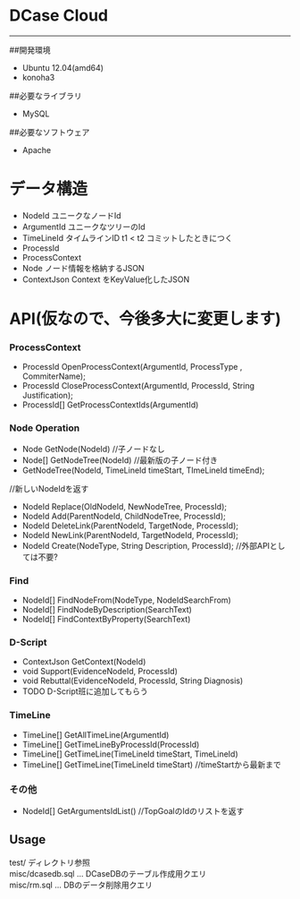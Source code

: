 ﻿# DCase Cloud
---
##開発環境
* Ubuntu 12.04(amd64)
* konoha3

##必要なライブラリ
* MySQL

##必要なソフトウェア
* Apache

データ構造
===============

* NodeId   ユニークなノードId
* ArgumentId ユニークなツリーのId
* TimeLineId タイムラインID   t1 < t2 コミットしたときにつく
* ProcessId
* ProcessContext
* Node ノード情報を格納するJSON
* ContextJson Context をKeyValue化したJSON


API(仮なので、今後多大に変更します)
================

### ProcessContext
* ProcessId OpenProcessContext(ArgumentId, ProcessType , CommiterName);
* ProcessId CloseProcessContext(ArgumentId, ProcessId, String Justification);
* ProcessId[] GetProcessContextIds(ArgumentId)

### Node Operation
* Node GetNode(NodeId) //子ノードなし
* Node[] GetNodeTree(NodeId) //最新版の子ノード付き
* GetNodeTree(NodeId, TimeLineId timeStart, TImeLineId timeEnd);

//新しいNodeIdを返す
* NodeId Replace(OldNodeId, NewNodeTree, ProcessId);
* NodeId Add(ParentNodeId, ChildNodeTree, ProcessId);
* NodeId DeleteLink(ParentNodeId, TargetNode, ProcessId);
* NodeId NewLink(ParentNodeId, TargetNodeId, ProcessId);
* NodeId Create(NodeType, String Description, ProcessId); //外部APIとしては不要?

### Find
* NodeId[] FindNodeFrom(NodeType, NodeIdSearchFrom)
* NodeId[] FindNodeByDescription(SearchText)
* NodeId[] FindContextByProperty(SearchText)

### D-Script
* ContextJson GetContext(NodeId)
* void Support(EvidenceNodeId, ProcessId)
* void Rebuttal(EvidenceNodeId, ProcessId, String Diagnosis)
* TODO D-Script班に追加してもらう

### TimeLine
* TimeLine[] GetAllTimeLine(ArgumentId)
* TimeLine[] GetTimeLineByProcessId(ProcessId)
* TimeLine[] GetTimeLine(TimeLineId timeStart, TimeLineId)
* TimeLine[] GetTimeLine(TimeLineId timeStart) //timeStartから最新まで

### その他
* NodeId[] GetArgumentsIdList() //TopGoalのIdのリストを返す

## Usage
test/ ディレクトリ参照<br>
misc/dcasedb.sql ... DCaseDBのテーブル作成用クエリ<br>
misc/rm.sql      ... DBのデータ削除用クエリ
